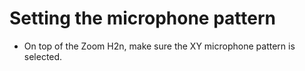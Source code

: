 # Setting the microphone pattern

* On top of the Zoom H2n, make sure the XY microphone pattern is selected.


